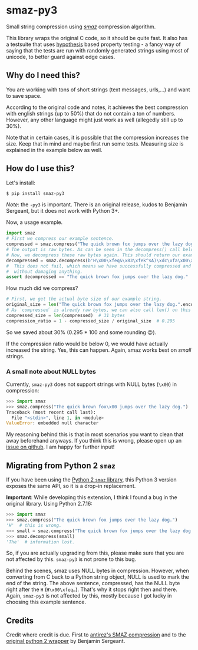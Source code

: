 # smaz-py3

Small string compression using [_smaz_](https://github.com/antirez/smaz) compression
algorithm.

This library wraps the original C code, so it should be quite fast. It also has a
testsuite that uses [hypothesis](https://hypothesis.readthedocs.io/en/latest/) based
property testing - a fancy way of saying that the tests are run with randomly
generated strings using most of unicode, to better guard against edge cases.

## Why do I need this?

You are working with tons of short strings (text messages, urls,...) and want to save
space.

According to the original code and notes, it achieves the best compression with english
strings (up to 50%) that do not contain a ton of numbers. However, any other language
might just work as well (allegedly still up to 30%).

Note that in certain cases, it is possible that the compression increases the size.
Keep that in mind and maybe first run some tests. Measuring size is explained in the
example below as well.

## How do I use this?

Let's install:

```sh
$ pip install smaz-py3
```

_Note_: the `-py3` is important. There is an original release, kudos to Benjamin
Sergeant, but it does not work with Python 3+.

Now, a usage example.

```python
import smaz
# First we compress our example sentence.
compressed = smaz.compress("The quick brown fox jumps over the lazy dog.")
# The output is raw bytes. As can be seen in the decompress() call below.
# Now, we decompress these raw bytes again. This should return our example sentence.
decompressed = smaz.decompress(b'H\x00\xfeq&\x83\xfek^sA)\xdc\xfa\x00\xfej&-<\x95\xe7\r\x0b\x89\xdbG\x18\x06;n')
#  This does not fail, which means we have successfully compressed and decompressed
#  without damaging anything.
assert decompressed == "The quick brown fox jumps over the lazy dog."
```

How much did we compress?

```python
# First, we get the actual byte size of our example string.
original_size = len("The quick brown fox jumps over the lazy dog.".encode("utf-8"))  # 44 bytes
# As `compressed` is already raw bytes, we can also call len() on this
compressed_size = len(compressed)  # 31 bytes
compression_ratio = 1 - compressed_size / original_size  # 0.295
```

So we saved about 30% (0.295 \* 100 and some rounding 😉).

If the compression ratio would be below 0, we would have actually increased the
string. Yes, this can happen. Again, smaz works best on _small_ strings.

### A small note about NULL bytes

Currently, `smaz-py3` does not support strings with NULL bytes (`\x00`) in compression:

```python
>>> import smaz
>>> smaz.compress("The quick brown fox\x00 jumps over the lazy dog.")
Traceback (most recent call last):
  File "<stdin>", line 1, in <module>
ValueError: embedded null character
```

My reasoning behind this is that in most scenarios you want to clean that away
beforehand anyways. If you think this is wrong, please open up an
[issue on github](https://github.com/originell/smaz-py3). I am happy for further input!

## Migrating from Python 2 `smaz`

If you have been using the [Python 2 `smaz` library](https://pypi.org/project/smaz/),
this Python 3 version exposes the same API, so it is a drop-in replacement.

**Important**: While developing this extension, I think I found a bug in the original
library. Using Python 2.7.16:

```python
>>> import smaz
>>> smaz.compress("The quick brown fox jumps over the lazy dog.")
'H'  # this is wrong.
>>> small = smaz.compress("The quick brown fox jumps over the lazy dog.")
>>> smaz.decompress(small)
'The'  # information lost.
```

So, if you are actually upgrading from this, please make sure that you are not
affected by this. `smaz-py3` is not prone to this bug.

Behind the scenes, smaz uses NULL bytes in compression. However, when converting from
C back to a Python string object, NULL is used to mark the end of the string. The
above sentence, compressed, has the NULL byte right after the `H` (`H\x00\xfeq…`).
That's why it stops right then and there. Again, `smaz-py3` is not affected by this,
mostly because I got lucky in choosing this example sentence.

## Credits

Credit where credit is due. First to [antirez's SMAZ compression](https://github.com/antirez/smaz)
and to the [original python 2 wrapper](https://pypi.org/project/smaz/) by Benjamin
Sergeant.

